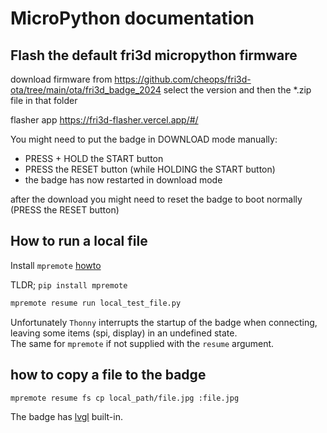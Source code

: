 # MicroPython documentation

## Flash the default fri3d micropython firmware
download firmware from
https://github.com/cheops/fri3d-ota/tree/main/ota/fri3d_badge_2024
select the version and then the *.zip file in that folder

flasher app 
https://fri3d-flasher.vercel.app/#/

You might need to put the badge in DOWNLOAD mode manually:
- PRESS + HOLD the START button
- PRESS the RESET button (while HOLDING the START button)
- the badge has now restarted in download mode

after the download you might need to reset the badge to boot normally (PRESS the RESET button)


## How to run a local file
Install `mpremote` [howto](https://docs.micropython.org/en/latest/reference/mpremote.html)

TLDR; `pip install mpremote`

```sh
mpremote resume run local_test_file.py
```
Unfortunately `Thonny` interrupts the startup of the badge when connecting, leaving some items (spi, display) in an undefined state.  
The same for `mpremote` if not supplied with the `resume` argument.

## how to copy a file to the badge
```sh
mpremote resume fs cp local_path/file.jpg :file.jpg
```

The badge has [lvgl](lvgl) built-in.